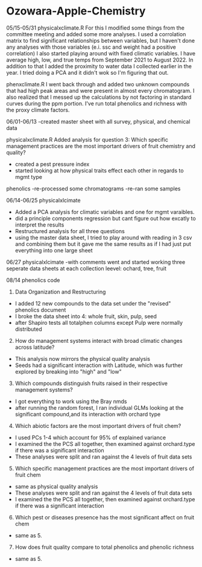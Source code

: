 # Ozowara-Apple-Chemistry 

05/15-05/31
physicalxclimate.R
For this I modified some things from the committee meeting and added some more analyses. 
I used a corrolation matrix to find significant relationships between variables, 
but I haven't done any analyses with those variables (e.i. ssc and weight had a positive correlation)
I also started playing around with fixed climatic variables. I have average high, low, and true temps 
from September 2021 to August 2022. In addition to that I added the proximity to water data I collected 
earlier in the year. I tried doing a PCA and it didn't wok so I'm figuring that out. 


phenxclimate.R 
I went back through and added two unknown compounds that had high peak areas and
were present in almost every chromatogram. I also realized that I messed up the 
calculations by not factoring in standard curves during the ppm portion. I've run total 
phenolics and richness with the proxy climate factors. 



06/01-06/13
-created master sheet with all survey, physical, and chemical data 


physicalxclimate.R
Added analysis for question 3: Which specific management practices are the most important drivers of fruit chemistry and quality?
- created a pest pressure index
- started looking at how physical traits effect each other in regards to mgmt type 


phenolics
-re-processed some chromatograms
-re-ran some samples

06/14-06/25
physicalxlcimate 
- Added a PCA  analysis for climatic variables and one for mgmt varaibles. 
- did a principle components regression but cant figure out how excatly to interpret the   results 
- Restructured analysis for all three questions
- using the master data sheet, I tried to play around with reading in 3 csv and 
combining them but it gave me the same results as if I had just put everything into
one large sheet 


06/27
physicalxlcimate
-with comments went and started working three seperate data sheets at each collection leevel:
ochard, tree, fruit



08/14
phenolics code

1. Data Organization and Restructuring
- I added 12 new compounds to the data set under the "revised" phenolics document 
- I broke the data sheet into 4: whole fruit, skin, pulp, seed
- after Shapiro tests all totalphen columns except Pulp were normally distributed 

2. How do management systems interact with broad climatic changes across latitude?
- This analysis now mirrors the physical quality analysis 
- Seeds had a significant interaction with Latitude, which was further explored 
by breaking into "high" and "low"

3. Which compounds distinguish fruits raised in their respective management systems?
- I got everything to work using the Bray nmds 
- after running the random forest, I ran individual GLMs looking at the significant
compound,and its interaction with orchard type 

4. Which abiotic factors are the most important drivers of fruit chem?
- I used PCs 1-4 which account for 95% of explained variance
- I examined the the PCS all together, then examined against orchard.type if there 
was a significant interaction
- These analyses were split and ran against the 4 levels of fruit data sets 

5. Which specific management practices are the most important drivers of fruit chem
- same as physical quality analysis 
- These analyses were split and ran against the 4 levels of fruit data sets 
- I examined the the PCS all together, then examined against orchard.type if there 
was a significant interaction

6. Which pest or diseases presence has the most significant affect on fruit chem
- same as 5.

7. How does fruit quality compare to total phenolics and phenolic richness
- same as 5.











